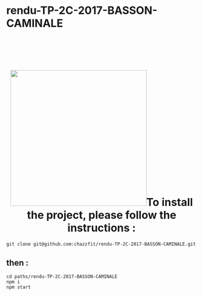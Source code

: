 # rendu-TP-2C-2017-BASSON-CAMINALE
<h1 align="center">
	<br>
	<br>
	<img width="360" src="http://assets1.ignimgs.com/2016/02/07/deadpooljpg-0d7bb9_1280w.jpg>
	<br>
	<br>
	<br>
</h1>

To install the project, please follow the instructions :
--------------------------------------------------------

```
git clone git@github.com:chazzfit/rendu-TP-2C-2017-BASSON-CAMINALE.git
```
then :
-------

```
cd paths/rendu-TP-2C-2017-BASSON-CAMINALE
npm i
npm start
```
